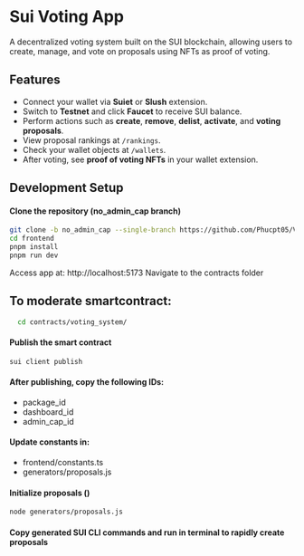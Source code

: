 # Sui Voting App

A decentralized voting system built on the SUI blockchain, allowing users to create, manage, and vote on proposals using NFTs as proof of voting.

## Features

- Connect your wallet via **Suiet** or **Slush** extension.  
- Switch to **Testnet** and click **Faucet** to receive SUI balance.  
- Perform actions such as **create**, **remove**, **delist**, **activate**, and **voting proposals**. 
- View proposal rankings at `/rankings`.  
- Check your wallet objects at `/wallets`.  
- After voting, see **proof of voting NFTs** in your wallet extension.

## Development Setup
#### Clone the repository (no_admin_cap branch)
```bash
git clone -b no_admin_cap --single-branch https://github.com/Phucpt05/Voting-system-in-SUI.git
cd frontend
pnpm install
pnpm run dev
```
Access app at: http://localhost:5173
Navigate to the contracts folder

## To moderate smartcontract:
```bash
  cd contracts/voting_system/
```
#### Publish the smart contract
```bash
sui client publish
```
#### After publishing, copy the following IDs:
- package_id
- dashboard_id
- admin_cap_id

#### Update constants in:
- frontend/constants.ts
- generators/proposals.js

#### Initialize proposals ()
```bash
node generators/proposals.js
```
#### Copy generated SUI CLI commands and run in terminal to rapidly create proposals
